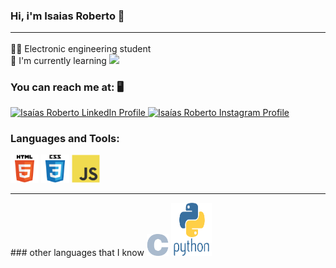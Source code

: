 ### Hi, i'm Isaias Roberto 👋 <hr>

👨‍💻 Electronic engineering student <br>
🌱 I'm currently learning <img src = "https://img.shields.io/badge/-Bootstrap-563D7C?style=flat&logo=bootstrap&logoColor=white"> <br>

<h3 align="left">You can reach me at: 🖥️</h3>

  <a href="https://www.linkedin.com/in/isaias-roberto-8a7b8685/">
    <img src="https://www.vectorlogo.zone/logos/linkedin/linkedin-icon.svg" alt="Isaías Roberto LinkedIn Profile" height="30" width="30">
  </a>

  
<a href="https://www.instagram.com/isaiasrobertoo/">
    <img src="https://www.vectorlogo.zone/logos/instagram/instagram-icon.svg" alt="Isaías Roberto Instagram Profile" height="30" width="30">
  </a>
</p>
 

<h3 align="left">Languages and Tools:</h3>

<img src="https://raw.githubusercontent.com/devicons/devicon/master/icons/html5/html5-original-wordmark.svg" height="45" width="45">
<img src="https://raw.githubusercontent.com/devicons/devicon/master/icons/css3/css3-original-wordmark.svg" height="45" width="45">
<img src="https://raw.githubusercontent.com/devicons/devicon/master/icons/javascript/javascript-original.svg" height="45" width="45">
<hr>
### other languages ​​that I know
<img src="https://raw.githubusercontent.com/devicons/devicon/master/icons/c/c-original.svg" height="35" width="35"> <img src="https://raw.githubusercontent.com/devicons/devicon/master/icons/python/python-original-wordmark.svg" height="85" width="65"> 




<!--
**anidio/anidio** is a ✨ _special_ ✨ repository because its `README.md` (this file) appears on your GitHub profile.

Here are some ideas to get you started:

- 🔭 I’m currently working on ...
- 🌱 I’m currently learning ...
- 👯 I’m looking to collaborate on ...
- 🤔 I’m looking for help with ...
- 💬 Ask me about ...
- 📫 How to reach me: ...
- 😄 Pronouns: ...
- ⚡ Fun fact: ...
-->
